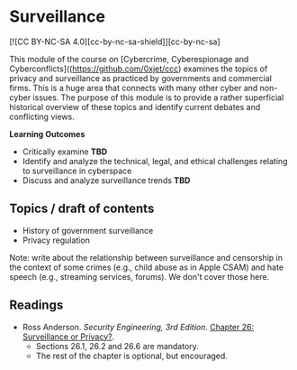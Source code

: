 # Surveillance
[![CC BY-NC-SA 4.0][cc-by-nc-sa-shield]][cc-by-nc-sa]

This module of the course on [Cybercrime, Cyberespionage and Cyberconflicts]((https://github.com/0xjet/ccc) examines the topics of privacy and surveillance as practiced by governments and commercial firms. This is a huge area that connects with many other cyber and non-cyber issues. The purpose of this module is to provide a rather superficial historical overview of these topics and identify current debates and conflicting views.

**Learning Outcomes**
* Critically examine **TBD**
* Identify and analyze the technical, legal, and ethical challenges relating to surveillance in cyberspace
* Discuss and analyze surveillance trends **TBD**


[//]: # (jet - verbs: {define, examine, identify, analyze, discuss, assess, propose})


## Topics / draft of contents

* History of government surveillance
* Privacy regulation

Note: write about the relationship between surveillance and censorship in the context of some crimes (e.g., child abuse as in Apple CSAM) and hate speech (e.g., streaming services, forums). We don't cover those here.



## Readings

* Ross Anderson. _Security Engineering, 3rd Edition_. [Chapter 26: Surveillance or Privacy?](https://www.cl.cam.ac.uk/~rja14/book.html).
    * Sections 26.1, 26.2 and 26.6 are mandatory.
    * The rest of the chapter is optional, but encouraged.




